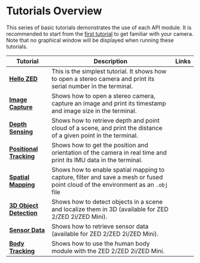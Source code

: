 # Tutorials Overview

This series of basic tutorials demonstrates the use of each API module. It is recommended to start from the [first tutorial](https://github.com/adujardin/zed-examples/tree/master/1%20-%20Tutorials/tutorial%201%20-%20hello%20ZED) to get familiar with your camera. Note that no graphical window will be displayed when running these tutorials.

| Tutorial     | Description | Links |
| ---------- | ----------  | ---------- |
| **[Hello ZED](https://github.com/stereolabs/zed-sdk/tree/master/1-Tutorials/tutorial%201%20-%20hello%20ZED)** | This is the simplest tutorial. It shows how to open a stereo camera and print its serial number in the terminal. | 
| **[Image Capture](https://github.com/stereolabs/zed-sdk/tree/master/1-Tutorials/tutorial%202%20-%20image%20capture)** | Shows how to open a stereo camera, capture an image and print its timestamp and image size in the terminal. |
| **[Depth Sensing](https://github.com/stereolabs/zed-sdk/tree/master/1-Tutorials/tutorial%203%20-%20depth%20sensing)** | Shows how to retrieve depth and point cloud of a scene, and print the distance of a given point in the terminal. |
| **[Positional Tracking](https://github.com/stereolabs/zed-sdk/tree/master/1-Tutorials/tutorial%204%20-%20positional%20tracking)** | Shows how to get the position and orientation of the camera in real time and print its IMU data in the terminal. |
| **[Spatial Mapping](https://github.com/stereolabs/zed-sdk/tree/master/1-Tutorials/tutorial%205%20-%20spatial%20mapping)** | Shows how to enable spatial mapping to capture, filter and save a mesh or fused point cloud of the environment as an `.obj` file |
| **[3D Object Detection](https://github.com/stereolabs/zed-sdk/tree/master/1-Tutorials/tutorial%206%20-%20object%20detection)** | Shows how to detect objects in a scene and localize them in 3D (available for ZED 2/ZED 2i/ZED Mini). |
| **[Sensor Data](https://github.com/stereolabs/zed-sdk/tree/master/1-Tutorials/tutorial%207%20-%20sensor%20data)** | Shows how to retrieve sensor data (available for ZED 2/ZED 2i/ZED Mini). |
| **[Body Tracking](https://github.com/stereolabs/zed-sdk/tree/master/1-Tutorials/tutorial%208%20-%20body%20tracking)** | Shows how to use the human body module with the ZED 2/ZED 2i/ZED Mini. |